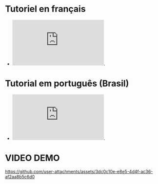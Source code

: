 # Tutoriel en français
- ![DOCFR](https://github.com/HigorZicaDev/slide_interactive/blob/main/README_FR.md).

# Tutorial em português (Brasil)
- ![DOCPTBR](https://github.com/HigorZicaDev/slide_interactive/blob/main/README_PT_BR.md).

# VIDEO DEMO
https://github.com/user-attachments/assets/3dc0c10e-e8e5-4d4f-ac36-af2aa8b5c6d0

